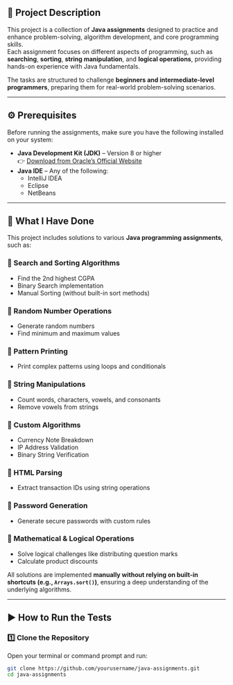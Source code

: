 ## 📘 Project Description
This project is a collection of **Java assignments** designed to practice and enhance problem-solving, algorithm development, and core programming skills.  
Each assignment focuses on different aspects of programming, such as **searching**, **sorting**, **string manipulation**, and **logical operations**, providing hands-on experience with Java fundamentals.

The tasks are structured to challenge **beginners and intermediate-level programmers**, preparing them for real-world problem-solving scenarios.

---

## ⚙️ Prerequisites
Before running the assignments, make sure you have the following installed on your system:

- **Java Development Kit (JDK)** – Version 8 or higher  
  👉 [Download from Oracle’s Official Website](https://www.oracle.com/java/technologies/javase-downloads.html)
- **Java IDE** – Any of the following:
  - IntelliJ IDEA  
  - Eclipse  
  - NetBeans  

---

## 🧠 What I Have Done
This project includes solutions to various **Java programming assignments**, such as:

### 🔹 Search and Sorting Algorithms
- Find the 2nd highest CGPA  
- Binary Search implementation  
- Manual Sorting (without built-in sort methods)

### 🔹 Random Number Operations
- Generate random numbers  
- Find minimum and maximum values

### 🔹 Pattern Printing
- Print complex patterns using loops and conditionals

### 🔹 String Manipulations
- Count words, characters, vowels, and consonants  
- Remove vowels from strings  

### 🔹 Custom Algorithms
- Currency Note Breakdown  
- IP Address Validation  
- Binary String Verification  

### 🔹 HTML Parsing
- Extract transaction IDs using string operations

### 🔹 Password Generation
- Generate secure passwords with custom rules

### 🔹 Mathematical & Logical Operations
- Solve logical challenges like distributing question marks  
- Calculate product discounts  

All solutions are implemented **manually without relying on built-in shortcuts (e.g., `Arrays.sort()`)**, ensuring a deep understanding of the underlying algorithms.

---

## ▶️ How to Run the Tests

### 1️⃣ Clone the Repository
Open your terminal or command prompt and run:
```bash
git clone https://github.com/yourusername/java-assignments.git
cd java-assignments

